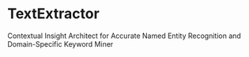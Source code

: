 # TextExtractor
Contextual Insight Architect for Accurate Named Entity Recognition and Domain-Specific Keyword Miner
